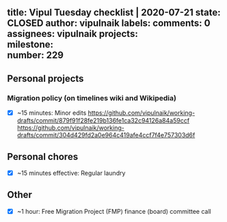 title:	Vipul Tuesday checklist | 2020-07-21
state:	CLOSED
author:	vipulnaik
labels:	
comments:	0
assignees:	vipulnaik
projects:	
milestone:	
number:	229
--
## Personal projects

### Migration policy (on timelines wiki and Wikipedia)

- [x] ~15 minutes: Minor edits https://github.com/vipulnaik/working-drafts/commit/879f91f28fe219b136fe1ca32c94126a84a59ccf https://github.com/vipulnaik/working-drafts/commit/304d429fd2a0e964c419afe4ccf7f4e757303d6f

## Personal chores

- [x] ~15 minutes effective: Regular laundry
 
## Other

- [x] ~1 hour: Free Migration Project (FMP) finance (board) committee  call
